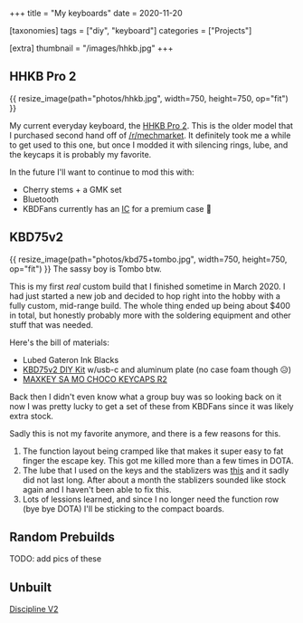 +++
title = "My keyboards"
date = 2020-11-20

[taxonomies]
tags = ["diy", "keyboard"]
categories = ["Projects"]

[extra]
thumbnail = "/images/hhkb.jpg"
+++

## HHKB Pro 2

{{ resize_image(path="photos/hhkb.jpg", width=750, height=750, op="fit") }}

My current everyday keyboard, the [HHKB Pro 2](https://www.hhkeyboard.com/uk/products/pro2/). This is the older model that I purchased second hand off of [/r/mechmarket](https://www.reddit.com/r/mechmarket/). It definitely took me a while to get used to this one, but once I modded it with silencing rings, lube, and the keycaps it is probably my favorite. 

In the future I'll want to continue to mod this with:
* Cherry stems + a GMK set
* Bluetooth
* KBDFans currently has an [IC](https://kbdfans.com/products/ic-hello-v1-keyboard-case?_pos=24&_sid=d58e216e6&_ss=r) for a premium case 👀

## KBD75v2

{{ resize_image(path="photos/kbd75+tombo.jpg", width=750, height=750, op="fit") }}
The sassy boy is Tombo btw. 

This is my first *real* custom build that I finished sometime in March 2020. I had just started a new job and decided to hop right into the hobby with a fully custom, mid-range build. The whole thing ended up being about $400 in total, but honestly probably more with the soldering equipment and other stuff that was needed. 

Here's the bill of materials:
* Lubed Gateron Ink Blacks
* [KBD75v2 DIY Kit](https://kbdfans.com/products/kbd75v2-custom-keyboard-diy-kit?_pos=8&_sid=6745977fa&_ss=r) w/usb-c and aluminum plate (no case foam though 😥)
* [MAXKEY SA MO CHOCO KEYCAPS R2](https://geekhack.org/index.php?topic=102814.0)

Back then I didn't even know what a group buy was so looking back on it now I was pretty lucky to get a set of these from KBDFans since it was likely extra stock. 

Sadly this is not my favorite anymore, and there is a few reasons for this. 
1)  The function layout being cramped like that makes it super easy to fat finger the escape key. This got me killed more than a few times in DOTA.
2)  The lube that I used on the keys and the stablizers was [this](https://www.amazon.com/gp/product/B002L5UL92/ref=ppx_yo_dt_b_asin_title_o09_s00?ie=UTF8&psc=1) and it sadly did not last long. After about a month the stablizers sounded like stock again and I haven't been able to fix this.
3)  Lots of lessions learned, and since I no longer need the function row (bye bye DOTA) I'll be sticking to the compact boards. 

## Random Prebuilds
TODO: add pics of these
## Unbuilt
[Discipline V2](https://www.cftkb.com/shop/discipline)
